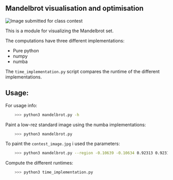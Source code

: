 ## Mandelbrot visualisation and optimisation

![Image submitted for class contest](https://raw.githubusercontent.com/Orenjonas/school_projects/master/python/optimize-computations/contest_image.jpg)

This is a module for visualizing the Mandelbrot set. 

The computations have three different implementations:
- Pure python
- numpy
- numba

The `time_implementation.py` script compares the runtime of the different
implementations.

## Usage:
For usage info:
```bash
    >>> python3 mandelbrot.py -h
```

Paint a low-rez standard image using the numba implementations:
```bash
    >>> python3 mandelbrot.py
```

To paint the `contest_image.jpg` i used the parameters:
```bash
    >>> python3 mandelbrot.py --region -0.10639 -0.10634 0.92313 0.92317 -n 2500 2500 --colors universe
```

Compute the different runtimes:
```bash
    >>> python3 time_implementation.py
```

